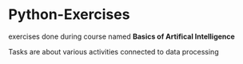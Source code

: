 # Python-Exercises
exercises done during course named **Basics of Artifical Intelligence**

Tasks are about various activities connected to data processing
